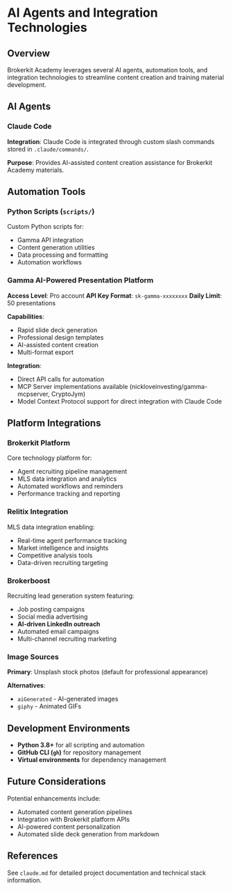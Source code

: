# AI Agents and Integration Technologies

## Overview

Brokerkit Academy leverages several AI agents, automation tools, and integration technologies to streamline content creation and training material development.

## AI Agents

### Claude Code

**Integration**: Claude Code is integrated through custom slash commands stored in `.claude/commands/`.

**Purpose**: Provides AI-assisted content creation assistance for Brokerkit Academy materials.

## Automation Tools

### Python Scripts (`scripts/`)

Custom Python scripts for:
- Gamma API integration
- Content generation utilities
- Data processing and formatting
- Automation workflows

### Gamma AI-Powered Presentation Platform

**Access Level**: Pro account
**API Key Format**: `sk-gamma-xxxxxxxx`
**Daily Limit**: 50 presentations

**Capabilities**:
- Rapid slide deck generation
- Professional design templates
- AI-assisted content creation
- Multi-format export

**Integration**:
- Direct API calls for automation
- MCP Server implementations available (nickloveinvesting/gamma-mcpserver, CryptoJym)
- Model Context Protocol support for direct integration with Claude Code

## Platform Integrations

### Brokerkit Platform

Core technology platform for:
- Agent recruiting pipeline management
- MLS data integration and analytics
- Automated workflows and reminders
- Performance tracking and reporting

### Relitix Integration

MLS data integration enabling:
- Real-time agent performance tracking
- Market intelligence and insights
- Competitive analysis tools
- Data-driven recruiting targeting

### Brokerboost

Recruiting lead generation system featuring:
- Job posting campaigns
- Social media advertising
- **AI-driven LinkedIn outreach**
- Automated email campaigns
- Multi-channel recruiting marketing

### Image Sources

**Primary**: Unsplash stock photos (default for professional appearance)

**Alternatives**:
- `aiGenerated` - AI-generated images
- `giphy` - Animated GIFs

## Development Environments

- **Python 3.8+** for all scripting and automation
- **GitHub CLI (`gh`)** for repository management
- **Virtual environments** for dependency management

## Future Considerations

Potential enhancements include:
- Automated content generation pipelines
- Integration with Brokerkit platform APIs
- AI-powered content personalization
- Automated slide deck generation from markdown

## References

See `claude.md` for detailed project documentation and technical stack information.
